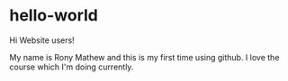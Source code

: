 # hello-world

Hi Website users!

My name is Rony Mathew and this is my first time using github.
I love the course which I'm doing currently.
